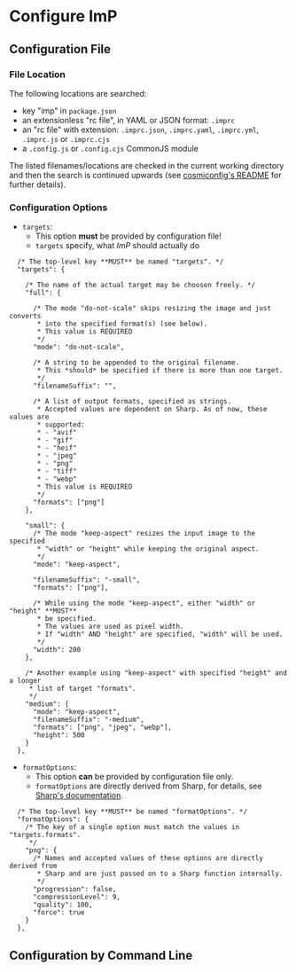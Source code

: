 # Configure ImP

## Configuration File

### File Location

The following locations are searched:

- key "imp" in `package.json`
- an extensionless "rc file", in YAML or JSON format: `.imprc`
- an "rc file" with extension: `.imprc.json`, `.imprc.yaml`, `.imprc.yml`, `.imprc.js` or `.imprc.cjs`
- a `.config.js` or `.config.cjs` CommonJS module

The listed filenames/locations are checked in the current working directory and
then the search is continued upwards (see [cosmiconfig's README](https://github.com/davidtheclark/cosmiconfig/README.md) for further details).

### Configuration Options

- `targets`:
  - This option **must** be provided by configuration file!
  - `targets` specify, what _ImP_ should actually do

```
  /* The top-level key **MUST** be named "targets". */
  "targets": {

    /* The name of the actual target may be choosen freely. */
    "full": {

      /* The mode "do-not-scale" skips resizing the image and just converts
       * into the specified format(s) (see below).
       * This value is REQUIRED
       */
      "mode": "do-not-scale",

      /* A string to be appended to the original filename.
       * This *should* be specified if there is more than one target.
       */
      "filenameSuffix": "",

      /* A list of output formats, specified as strings.
       * Accepted values are dependent on Sharp. As of now, these values are
       * supported:
       * - "avif"
       * - "gif"
       * - "heif"
       * - "jpeg"
       * - "png"
       * - "tiff"
       * - "webp"
       * This value is REQUIRED
       */
      "formats": ["png"]
    },

    "small": {
      /* The mode "keep-aspect" resizes the input image to the specified
       * "width" or "height" while keeping the original aspect.
       */
      "mode": "keep-aspect",

      "filenameSuffix": "-small",
      "formats": ["png"],

      /* While using the mode "keep-aspect", either "width" or "height" **MUST**
       * be specified.
       * The values are used as pixel width.
       * If "width" AND "height" are specified, "width" will be used.
       */
      "width": 200
    },

    /* Another example using "keep-aspect" with specified "height" and a longer
     * list of target "formats".
     */
    "medium": {
      "mode": "keep-aspect",
      "filenameSuffix": "-medium",
      "formats": ["png", "jpeg", "webp"],
      "height": 500
    }
  },
```

- `formatOptions`:
  - This option **can** be provided by configuration file only.
  - `formatOptions` are directly derived from Sharp, for details, see
    [Sharp's documentation](https://sharp.pixelplumbing.com/api-output).

```
  /* The top-level key **MUST** be named "formatOptions". */
  "formatOptions": {
    /* The key of a single option must match the values in "targets.formats".
     */
    "png": {
      /* Names and accepted values of these options are directly derived from
       * Sharp and are just passed on to a Sharp function internally.
       */
      "progression": false,
      "compressionLevel": 9,
      "quality": 100,
      "force": true
    }
  },
```

## Configuration by Command Line
